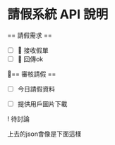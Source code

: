 # 請假系統 API 說明





== 請假需求 ==
- [ ]  接收假單
- [ ]  回傳ok

== 審核請假 == 
- [ ]  今日請假資料
- [ ]  提供用戶圖片下載




! 待討論 



上去的json會像是下面這樣

